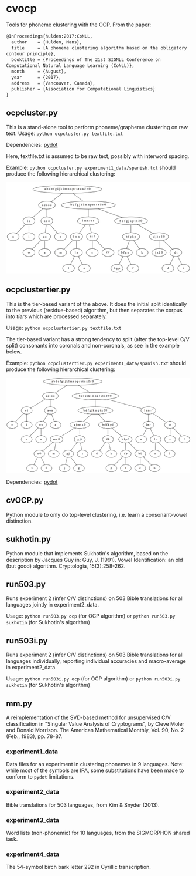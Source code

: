 # cvocp

Tools for phoneme clustering with the OCP. From the paper:
```
@InProceedings{hulden:2017:CoNLL,
  author    = {Hulden, Mans},
  title     = {A phoneme clustering algorithm based on the obligatory contour principle},
  booktitle = {Proceedings of The 21st SIGNLL Conference on Computational Natural Language Learning (CoNLL)},
  month     = {August},
  year      = {2017},
  address   = {Vancouver, Canada},
  publisher = {Association for Computational Linguistics}
}
```

## ocpcluster.py

This is a stand-alone tool to perform phoneme/grapheme clustering on raw text.
Usage: `python ocpcluster.py textfile.txt`

Dependencies: [pydot](https://pypi.python.org/pypi/pydot/1.2.2)

Here, textfile.txt is assumed to be raw text, possibly with interword spacing.

Example: `python ocpcluster.py experiment1_data/spanish.txt` should produce the following hierarchical clustering:

![alt text](https://github.com/cvocp/cvocp/blob/master/spanish.cluster.png "Spanish clustering example")

## ocpclustertier.py

This is the tier-based variant of the above. It does the initial split identically to the previous (residue-based) algorithm, but then separates the corpus into *tiers* which are processed separately.

Usage: `python ocpclustertier.py textfile.txt`

The tier-based variant has a strong tendency to split (after the top-level C/V split) consonants into coronals and non-coronals, as see in the example below. 

Example: `python ocpclustertier.py experiment1_data/spanish.txt` should produce the following hierarchical clustering:

![alt text](https://github.com/cvocp/cvocp/blob/master/spanish.cluster.2.png "Spanish clustering example")

Dependencies: [pydot](https://pypi.python.org/pypi/pydot/1.2.2)

## cvOCP.py

Python module to only do top-level clustering, i.e. learn a consonant-vowel distinction.

## sukhotin.py

Python module that implements Sukhotin's algorithm, based on the description by Jacques Guy in: Guy, J. (1991). Vowel Identification: an old (but good) algorithm. Cryptologia, 15(3):258-262.

## run503.py

Runs experiment 2 (infer C/V distinctions) on 503 Bible translations for all languages jointly in experiment2_data.

Usage: `python run503.py ocp` (for OCP algorithm) or `python run503.py sukhotin` (for Sukhotin's algorithm)

## run503i.py

Runs experiment 2 (infer C/V distinctions) on 503 Bible translations for all languages individually, reporting individual accuracies and macro-average in experiment2_data.

Usage: `python run503i.py ocp` (for OCP algorithm) or `python run503i.py sukhotin` (for Sukhotin's algorithm)

## mm.py

A reimplementation of the SVD-based method for unsupervised C/V classification in "Singular Value Analysis of Cryptograms", by Cleve Moler and Donald Morrison. The American Mathematical Monthly, Vol. 90, No. 2 (Feb., 1983), pp. 78-87.

### experiment1_data

Data files for an experiment in clustering phonemes in 9 languages. Note: while most of the symbols are IPA, some substitutions have been made to conform to `pydot` limitations.

### experiment2_data

Bible translations for 503 languages, from Kim & Snyder (2013).

### experiment3_data

Word lists (non-phonemic) for 10 languages, from the SIGMORPHON shared task.

### experiment4_data

The 54-symbol birch bark letter 292 in Cyrillic transcription.
